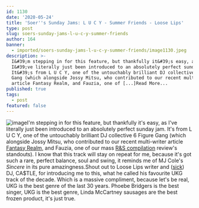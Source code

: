 ```yaml
---
id: 1130
date: '2020-05-24'
title: 'Soer''s Sunday Jams: L U C Y - Summer Friends - Loose Lips'
type: post
slug: soers-sunday-jams-l-u-c-y-summer-friends
author: 164
banner:
  - imported/soers-sunday-jams-l-u-c-y-summer-friends/image1130.jpeg
description: >-
  I&#39;m stepping in for this feature, but thankfully it&#39;s easy, as
  I&#39;ve literally just been introduced to an absolutely perfect sunday jam.
  It&#39;s from L U C Y, one of the untouchably brilliant DJ collective 6 Figure
  Gang (which alongside Jossy Mitsu, who contributed to our recent multi-writer
  article Fantasy Realm, and Fauzia, one of [...]Read More...
published: true
tags:
  - post
featured: false
---
```

![image](../imported/soers-sunday-jams-l-u-c-y-summer-friends/image1130.jpeg)I'm stepping in for this feature, but thankfully it's easy, as I've literally just been introduced to an absolutely perfect sunday jam. It's from L U C Y, one of the untouchably brilliant DJ collective 6 Figure Gang (which alongside Jossy Mitsu, who contributed to our recent multi-writer article [Fantasy Realm](http://loose-lips.co.uk/blog/fantasy-realm), and Fauzia, one of our mass [R&S compilation](http://loose-lips.co.uk/blog/rs-records-in-order-to-care) review's standouts). I know that this track will stay on repeat for me, because it's got such a rare, perfect balance, soul and swing, it reminds me of MJ Cole's _Sincere_ in its pure amazingness.Shout out to Loose Lips writer and ([sick](http://loose-lips.co.uk/mix-series)) DJ, CA$TLE, for introducing me to this, what he called his favourite UKG track of the decade. Which is a massive compliment, because let's be real, UKG is the best genre of the last 30 years. Phoebe Bridgers is the best singer, UKG is the best genre, Linda McCartney sausages are the best frozen product, it's just true.